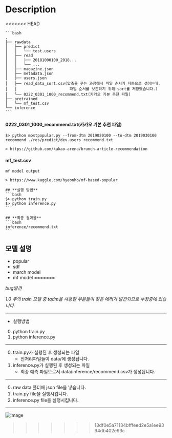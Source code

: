 # Description
<<<<<<< HEAD
```
​```bash
.
├── rawdata
│   ├── predict
│   │   └── test.users
│   ├── read
│   │   ├── 20181000100_2018...
│   │   └── ...
│   ├── magazine.json
│   ├── metadata.json
│   ├── users.json
│   ├── read_data_sort.csv(압축을 푸는 과정에서 파일 순서가 자동으로 섞이는데, 
│   │                       파일 순서를 보존하기 위해 sort를 저장했습니다.)
│   └── 0222_0301_1000_recommend.txt(카카오 기본 추천 파일)
├── pretrained
│   └── mf_test.csv
└── inference
​```
```



#### 0222_0301_1000_recommend.txt(카카오 기본 추천 파일)

```
$> python mostpopular.py --from-dtm 2019020100 --to-dtm 2019030100 recommend ./res/predict/dev.users recommend.txt

> https://github.com/kakao-arena/brunch-article-recommendation
```

   

#### mf_test.csv

```
mf model output

> https://www.kaggle.com/hyeonho/mf-based-popular
```





```
## **실행 방법**
​```bash
$> python train.py
$> python inference.py
​```
```



```
## **최종 결과물**
​```bash
inference/recommend.txt
​```
```



## 모델 설명

- popular
- sdf
- march model
- mf model
=======

*bug발견*

*1.0 주의 train 모델 중 tqdm을 사용한 부분들이 잦은 에러가 발견되므로 수정중에 있습니다.*


---
- 실행방법
0. python train.py
1. python inference.py
---
0. train.py가 실행된 후 생성되는 파일
   - 전처리파일들이 data/에 생성됩니다.
1. inference.py가 실행된 후 생성되는 파일
   - 최종 예측 파일으로서 data/inference/recommend.csv가 생성됩니다.
---
0. raw data 폴더에 json file을 넣습니다.
1. train.py file을 실행시킵니다.
2. inference.py file을 실행시킵니다.
---
![image](https://user-images.githubusercontent.com/40379485/61761597-211d8700-ae0a-11e9-8e10-773620df3c4b.png)
>>>>>>> 13df0e5a71134bfffeed2e5a1ee9394db402e93c
